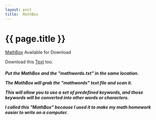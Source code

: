 ```yaml
---
layout: post
title:  MathBox
---
```


{{ page.title }}
================

[MathBox][] Available for Download

Download this [Text][] too.

<h5> 
Put the MathBox and the "mathwords.txt" in the same location. 

The MathBox will grab the "mathwords" text file and scan it.

This will allow you to use a set of predefined keywords, and those keywords will be converted into other words or characters. 

I called this "MathBox" because I used it to make my math homework easier to write on a computer.
</h5>

[MathBox]: http://misterdustinface.github.io/applets/MathBox.jar
[Text]: https://raw.github.com/misterdustinface/MathBox/master/src/mathwords.txt
